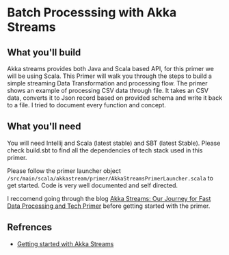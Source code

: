 # Batch Processsing with Akka Streams

## What you'll build
Akka streams provides both Java and Scala based API, for this primer we will be using Scala. This Primer
will walk you through the steps to build a simple streaming Data Transformation and processing flow. The primer shows an example
of processing CSV data through file.
It takes an CSV data, converts it to Json record based on provided schema and write it back to a file. I tried
to document every function and concept.

## What you'll need
You will need Intellij and Scala (latest stable) and SBT (latest Stable). Please check build.sbt to find all the dependencies of tech stack used in this primer.

Please follow the primer launcher object `/src/main/scala/akkastream/primer/AkkaStreamsPrimerLauncher.scala` to get started. Code is very well documented and self directed. 

I reccomend going through the blog [Akka Streams: Our Journey for Fast Data Processing and Tech Primer](https://anuprawka.medium.com/?p=e87d76c9dfca) before getting started with the primer.



## Refrences
* [Getting started with Akka Streams](https://stackoverflow.com/questions/35120082/how-to-get-started-with-akka-streams)

